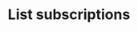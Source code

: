 ---
title: List subscriptions
excerpt: List webhook subscriptions associated with the currently authenticated user.
api:
  file: data-world.json
  operationId: getWebhooks
hidden: false
---